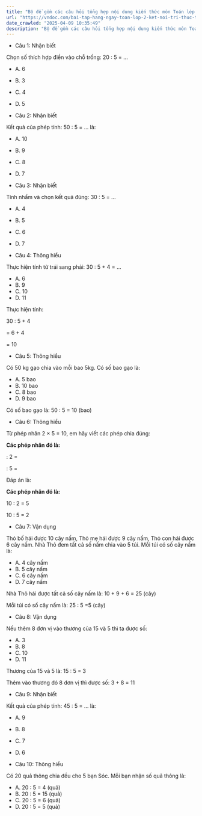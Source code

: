 ```yaml
---
title: "Bộ đề gồm các câu hỏi tổng hợp nội dung kiến thức môn Toán lớp 2 đã học ở Tuần 22 trong chương trình Toán lớp 2 Tập 2 Kết nối tri thức, giúp các em ôn tập và luyện giải các dạng bài tập Toán lớp 2. Mời các em cùng luyện tập."
url: "https://vndoc.com/bai-tap-hang-ngay-toan-lop-2-ket-noi-tri-thuc-tuan-22-thu-3-336482"
date_crawled: "2025-04-09 10:35:49"
description: "Bộ đề gồm các câu hỏi tổng hợp nội dung kiến thức môn Toán lớp 2 đã học ở Tuần 22 trong chương trình Toán lớp 2 Tập 2 Kết nối tri thức, giúp các em ôn tập và luyện giải các dạng bài tập Toán lớp 2. Mời các em cùng luyện tập."
---
```


* Câu 1:  Nhận biết

Chọn số thích hợp điền vào chỗ trống: 20 : 5 = ...

  * A. 6 
  * B. 3 
  * C. 4 
  * D. 5 



* Câu 2:  Nhận biết

Kết quả của phép tính: 50 : 5 = ... là:

  * A. 10 
  * B. 9 
  * C. 8 
  * D. 7 



* Câu 3:  Nhận biết

Tính nhẩm và chọn kết quả đúng: 30 : 5 = ...

  * A. 4 
  * B. 5 
  * C. 6 
  * D. 7 



* Câu 4:  Thông hiểu

Thực hiện tính từ trái sang phải: 30 : 5 + 4 = ...

  * A. 6 
  * B. 9 
  * C. 10 
  * D. 11 



Thực hiện tính:

30 : 5 + 4

= 6 + 4

= 10

* Câu 5:  Thông hiểu

Có 50 kg gạo chia vào mỗi bao 5kg. Có số bao gạo là:

  * A. 5 bao 
  * B. 10 bao 
  * C. 8 bao 
  * D. 9 bao 



Có số bao gạo là: 50 : 5 = 10 (bao)

* Câu 6:  Thông hiểu

Từ phép nhân 2 × 5 = 10, em hãy viết các phép chia đúng:

**Các phép nhân đó là:**

: 2 = 

: 5 = 

Đáp án là:

**Các phép nhân đó là:**

10 : 2 = 5

10 : 5 = 2

* Câu 7:  Vận dụng

Thỏ bố hái được 10 cây nấm, Thỏ mẹ hái được 9 cây nấm, Thỏ con hái được 6 cây nấm. Nhà Thỏ đem tất cả số nấm chia vào 5 túi. Mỗi túi có số cây nấm là:

  * A. 4 cây nấm 
  * B. 5 cây nấm 
  * C. 6 cây nấm 
  * D. 7 cây nấm 



Nhà Thỏ hái được tất cả số cây nấm là: 10 + 9 + 6 = 25 (cây)

Mỗi túi có số cây nấm là: 25 : 5 =5 (cây)

* Câu 8:  Vận dụng

Nếu thêm 8 đơn vị vào thương của 15 và 5 thì ta được số:

  * A. 3 
  * B. 8 
  * C. 10 
  * D. 11 



Thương của 15 và 5 là: 15 : 5 = 3

Thêm vào thương đó 8 đơn vị thì được số: 3 + 8 = 11

* Câu 9:  Nhận biết

Kết quả của phép tính: 45 : 5 = ... là:

  * A. 9 
  * B. 8 
  * C. 7 
  * D. 6 



* Câu 10:  Thông hiểu

Có 20 quả thông chia đều cho 5 bạn Sóc. Mỗi bạn nhận số quả thông là:

  * A. 20 : 5 = 4 (quả) 
  * B. 20 : 5 = 15 (quả) 
  * C. 20 : 5 = 6 (quả) 
  * D. 20 : 5 = 5 (quả) 


